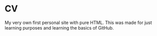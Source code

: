 # CV
My very own first personal site with pure HTML.
This was made for just learning purposes and learning the basics of GitHub.

